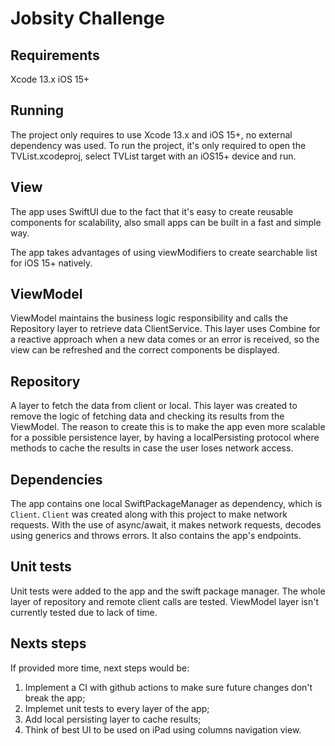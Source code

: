 # Jobsity Challenge

## Requirements
Xcode 13.x
iOS 15+

## Running
The project only requires to use Xcode 13.x and iOS 15+, no external dependency was used. To run the project, it's only required to open the TVList.xcodeproj, select TVList target with an iOS15+ device and run.

## View
The app uses SwiftUI due to the fact that it's easy to create reusable components for scalability, also small apps can be built in a fast and simple way.

The app takes advantages of using viewModifiers to create searchable list for iOS 15+ natively.

## ViewModel
ViewModel maintains the business logic responsibility and calls the Repository layer to retrieve data ClientService.
This layer uses Combine for a reactive approach when a new data comes or an error is received, so the view can be refreshed and the correct components be displayed.

## Repository
A layer to fetch the data from client or local. This layer was created to remove the logic of fetching data and checking its results from the ViewModel. The reason to create this is to make the app even more scalable for a possible persistence layer, by having a localPersisting protocol where methods to cache the results in case the user loses network access.

## Dependencies
The app contains one local SwiftPackageManager as dependency, which is `Client`. `Client` was created along with this project to make network requests. With the use of async/await, it makes network requests, decodes using generics and throws errors. It also contains the app's endpoints.

## Unit tests
Unit tests were added to the app and the swift package manager. The whole layer of repository and remote client calls are tested. ViewModel layer isn't currently tested due to lack of time. 

## Nexts steps
If provided more time, next steps would be:
1. Implement a CI with github actions to make sure future changes don't break the app; 
2. Implemet unit tests to every layer of the app;
3. Add local persisting layer to cache results;
4. Think of best UI to be used on iPad using columns navigation view.
